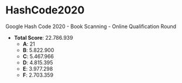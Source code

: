 # HashCode2020

Google Hash Code 2020 - Book Scanning - Online Qualification Round

* **Total Score**: 22.786.939
    * **A**: 21
    * **B**: 5.822.900
    * **C**: 5.467.966
    * **D**: 4.815.395
    * **E**: 3.977.298
    * **F**: 2.703.359